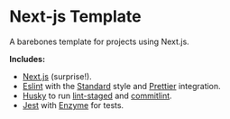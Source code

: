 # Next-js Template

A barebones template for projects using Next.js. 

**Includes:**

- [Next.js](https://nextjs.org/docs/) (surprise!).
- [Eslint](https://eslint.org/) with the [Standard](https://standardjs.com/) style and [Prettier](https://prettier.io/) integration.
- [Husky](https://github.com/typicode/husky) to run [lint-staged](https://github.com/okonet/lint-staged) and [commitlint](https://github.com/conventional-changelog/commitlint).
- [Jest](https://jestjs.io/) with [Enzyme](https://enzymejs.github.io/enzyme/) for tests.